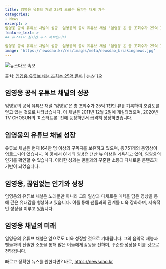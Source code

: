 ```yaml
---
title: 임영웅 유튜브 채널 25억 조회수 돌파한 대세 가수
categories:
- News
excerpt: >
임영웅 공식 유튜브 채널의 성공  임영웅의 공식 유튜브 채널 '임영웅'은 총 조회수가 25억 1천만 뷰를 달…
feature_text: >
## 뉴스다오 실시간 뉴스 속보입니다.

임영웅 공식 유튜브 채널의 성공  임영웅의 공식 유튜브 채널 '임영웅'은 총 조회수가 25억 1천만 뷰를 달…
image: 'https://newsdao.kr/res/images/meta/newsdao_breakingnews.jpg'
---
```


![뉴스다오 속보](https://newsdao.kr/res/images/meta/newsdao_breakingnews.jpg)

<p>출처: <a href="https://newsdao.kr/4489" rel="dofollow">임영웅 유튜브 채널 조회수 25억 돌파</a> | 뉴스다오</p>

<h2 data-ke-size="size26">임영웅 공식 유튜브 채널의 성공</h2>
임영웅의 공식 유튜브 채널 '임영웅'은 총 조회수가 25억 1천만 뷰를 기록하여 호감도를 얻고 있는 것으로 나타났습니다. 이 채널은 2011년 12월 2일에 개설되었으며, 2020년 TV CHOSUN의 '미스터트롯' 진에 등장하면서 급격히 성장하였습니다.

<h2 data-ke-size="size26">임영웅의 유튜브 채널 성장</h2>
유튜브 채널은 현재 164만 명 이상의 구독자를 보유하고 있으며, 총 751개의 동영상이 업로드되어 있습니다. 이 중에서 81개의 영상은 천만 뷰 이상을 기록하고 있어, 임영웅의 인기를 확인할 수 있습니다. 이러한 성과는 팬들과의 꾸준한 소통과 다채로운 콘텐츠가 기반이 되었습니다.

<h2 data-ke-size="size26">임영웅, 끊임없는 인기와 성장</h2>
임영웅의 유튜브 채널은 노래뿐만 아니라 그의 일상과 다채로운 매력을 담은 영상을 통해 깊은 유대감을 형성하고 있습니다. 이를 통해 팬들과의 관계를 더욱 강화하며, 지속적인 성장을 이루고 있습니다.

<h2 data-ke-size="size26">임영웅 채널의 미래</h2>
임영웅의 유튜브 채널은 앞으로도 더욱 성장할 것으로 기대됩니다. 그의 음악적 재능과 팬들과의 진솔한 소통을 통해 많은 이들에게 감동을 전하며, 꾸준한 성장을 이룰 것으로 전망됩니다.  

빠르고 정확한 뉴스를 원한다면? 바로, <a href="https://newsdao.kr" rel="dofollow">https://newsdao.kr</a>


    
